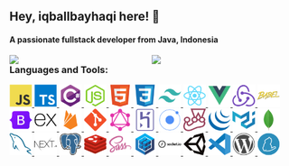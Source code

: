 ## Hey, iqballbayhaqi here! 👋
#### A passionate fullstack developer from Java, Indonesia

[<img align="left" width="50%" src="https://github-readme-stats-ouuan.vercel.app/api?username=iqballbayhaqi&theme=dark&show_icons=true">](https://metrics.lecoq.io/ouuan#gh-dark-mode-only)
[<img align="left" width="50%" src="https://github-readme-stats-ouuan.vercel.app/api?username=iqballbayhaqi&show_icons=true">](https://metrics.lecoq.io/ouuan#gh-light-mode-only)

<h3 align="left">Languages and Tools:</h3>
<p align="left"> 
  <a href="https://www.javascript.com/" target="_blank"> 
    <img src="https://raw.githubusercontent.com/devicons/devicon/master/icons/javascript/javascript-original.svg" alt="c" width="40" height="40"/> 
  </a>
  <a href="https://www.typescriptlang.org/" target="_blank"> 
    <img src="https://raw.githubusercontent.com/devicons/devicon/master/icons/typescript/typescript-original.svg" alt="c" width="40" height="40"/> 
  </a> 
  <a href="https://www.w3schools.com/cs/index.php" target="_blank"> 
    <img src="https://raw.githubusercontent.com/devicons/devicon/master/icons/csharp/csharp-original.svg" alt="c" width="40" height="40"/> 
  </a>
   <a href="https://nodejs.org/en/" target="_blank"> 
    <img src="https://raw.githubusercontent.com/devicons/devicon/master/icons/nodejs/nodejs-original.svg" alt="c" width="40" height="40"/> 
  </a>
  <a href="https://www.w3schools.com/html/" target="_blank"> 
    <img src="https://raw.githubusercontent.com/devicons/devicon/master/icons/html5/html5-original.svg" alt="c" width="40" height="40"/> 
  </a>
  <a href="https://www.w3schools.com/css/" target="_blank"> 
    <img src="https://raw.githubusercontent.com/devicons/devicon/master/icons/css3/css3-original.svg" alt="c" width="40" height="40"/> 
  </a>
  <a href="https://tailwindcss.com/" target="_blank"> 
    <img src="https://raw.githubusercontent.com/devicons/devicon/master/icons/tailwindcss/tailwindcss-plain.svg" alt="c" width="40" height="40"/> 
  </a>
  <a href="https://reactjs.org/" target="_blank"> 
    <img src="https://raw.githubusercontent.com/devicons/devicon/master/icons/react/react-original.svg" alt="c" width="40" height="40"/> 
  </a>
  <a href="https://vuejs.org/" target="_blank"> 
    <img src="https://raw.githubusercontent.com/devicons/devicon/master/icons/vuejs/vuejs-original.svg" alt="c" width="40" height="40"/> 
  </a>
  <a href="https://redux.js.org/" target="_blank"> 
    <img src="https://raw.githubusercontent.com/devicons/devicon/master/icons/redux/redux-original.svg" alt="c" width="40" height="40"/> 
  </a>
  <a href="https://babeljs.io/" target="_blank"> 
    <img src="https://raw.githubusercontent.com/devicons/devicon/master/icons/babel/babel-original.svg" alt="c" width="40" height="40"/> 
  </a>
   <a href="https://getbootstrap.com/" target="_blank"> 
    <img src="https://raw.githubusercontent.com/devicons/devicon/master/icons/bootstrap/bootstrap-original.svg" alt="c" width="40" height="40"/> 
  </a>
  <a href="https://expressjs.com/" target="_blank"> 
    <img src="https://raw.githubusercontent.com/devicons/devicon/master/icons/express/express-original.svg" alt="c" width="40" height="40"/> 
  </a>
   <a href="https://firebase.google.com/" target="_blank"> 
    <img src="https://raw.githubusercontent.com/devicons/devicon/master/icons/firebase/firebase-plain.svg" alt="c" width="40" height="40"/> 
  </a>
  <a href="https://git-scm.com/" target="_blank"> 
    <img src="https://raw.githubusercontent.com/devicons/devicon/master/icons/git/git-original.svg" alt="c" width="40" height="40"/> 
  </a>
  <a href="https://graphql.org/" target="_blank"> 
    <img src="https://raw.githubusercontent.com/devicons/devicon/master/icons/graphql/graphql-plain.svg" alt="c" width="40" height="40"/> 
  </a>
  <a href="https://www.heroku.com/" target="_blank"> 
    <img src="https://raw.githubusercontent.com/devicons/devicon/master/icons/heroku/heroku-original.svg" alt="c" width="40" height="40"/> 
  </a>
  <a href="https://ionicframework.com/" target="_blank"> 
    <img src="https://raw.githubusercontent.com/devicons/devicon/master/icons/ionic/ionic-original.svg" alt="c" width="40" height="40"/> 
  </a>
  <a href="https://jestjs.io/" target="_blank"> 
    <img src="https://raw.githubusercontent.com/devicons/devicon/master/icons/jest/jest-plain.svg" alt="c" width="40" height="40"/> 
  </a>
  <a href="https://jquery.com/" target="_blank"> 
    <img src="https://raw.githubusercontent.com/devicons/devicon/master/icons/jquery/jquery-original.svg" alt="c" width="40" height="40"/> 
  </a>
   <a href="https://mui.com/" target="_blank"> 
    <img src="https://raw.githubusercontent.com/devicons/devicon/master/icons/materialui/materialui-original.svg" alt="c" width="40" height="40"/> 
  </a>
   <a href="https://www.mongodb.com/" target="_blank"> 
    <img src="https://raw.githubusercontent.com/devicons/devicon/master/icons/mongodb/mongodb-original.svg" alt="c" width="40" height="40"/> 
  </a>
   <a href="https://www.mysql.com/" target="_blank"> 
    <img src="https://raw.githubusercontent.com/devicons/devicon/master/icons/mysql/mysql-original.svg" alt="c" width="40" height="40"/> 
  </a>
  <a href="https://nextjs.org/" target="_blank"> 
    <img src="https://raw.githubusercontent.com/devicons/devicon/master/icons/nextjs/nextjs-original-wordmark.svg" alt="c" width="40" height="40"/> 
  </a>
  <a href="https://www.postgresql.org/" target="_blank"> 
    <img src="https://raw.githubusercontent.com/devicons/devicon/master/icons/postgresql/postgresql-original.svg" alt="c" width="40" height="40"/> 
  </a>
  <a href="https://redis.io/" target="_blank"> 
    <img src="https://raw.githubusercontent.com/devicons/devicon/master/icons/redis/redis-original.svg" alt="c" width="40" height="40"/> 
  </a>
  <a href="https://sass-lang.com/" target="_blank"> 
    <img src="https://raw.githubusercontent.com/devicons/devicon/master/icons/sass/sass-original.svg" alt="c" width="40" height="40"/> 
  </a>
   <a href="https://sequelize.org/" target="_blank"> 
    <img src="https://raw.githubusercontent.com/devicons/devicon/master/icons/sequelize/sequelize-original.svg" alt="c" width="40" height="40"/> 
  </a>
   <a href="https://socket.io/" target="_blank"> 
    <img src="https://raw.githubusercontent.com/devicons/devicon/master/icons/socketio/socketio-original-wordmark.svg" alt="c" width="40" height="40"/> 
  </a>
  <a href="https://unity.com/" target="_blank"> 
    <img src="https://raw.githubusercontent.com/devicons/devicon/master/icons/unity/unity-original.svg" alt="c" width="40" height="40"/> 
  </a>
  <a href="https://code.visualstudio.com/" target="_blank"> 
    <img src="https://raw.githubusercontent.com/devicons/devicon/master/icons/vscode/vscode-original.svg" alt="c" width="40" height="40"/> 
  </a>
  <a href="https://wordpress.com/" target="_blank"> 
    <img src="https://raw.githubusercontent.com/devicons/devicon/master/icons/wordpress/wordpress-plain.svg" alt="c" width="40" height="40"/> 
  </a>
  <a href="https://yarnpkg.com/" target="_blank"> 
    <img src="https://raw.githubusercontent.com/devicons/devicon/master/icons/yarn/yarn-original.svg" alt="c" width="40" height="40"/> 
  </a>
</p>
